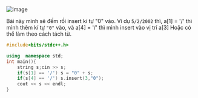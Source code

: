 ![image](https://github.com/Llam-a/Practice_Cpp/assets/115911041/fc366c20-d4a5-4165-ab0d-35643a4f92c1)

Bài này mình sẽ đếm rồi insert kí tự "0" vào. Ví dụ `5/2/2002` thì, a[1] = '/' thì mình thêm kí tự `"0"` vào, và a[4] = '/' thì mình insert vào vị trí a[3] 
Hoặc có thể làm theo cách tách từ.

```cpp
#include<bits/stdc++.h>

using  namespace std;
int main(){
    string s;cin >> s;
    if(s[1] == '/') s = "0" + s;
    if(s[4] == '/') s.insert(3,"0");
    cout << s << endl;
}
```
